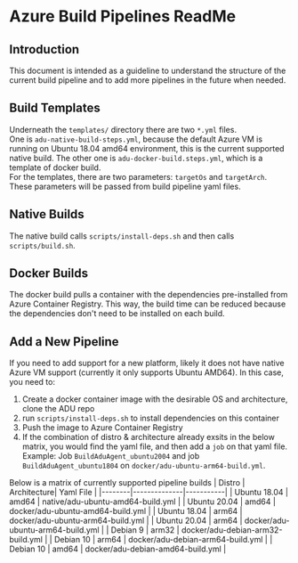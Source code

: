 # Azure Build Pipelines ReadMe

## Introduction

This document is intended as a guideline to understand the structure of the current build pipeline and to add more pipelines in the future when needed.  

## Build Templates

Underneath the `templates/` directory there are two `*.yml` files.  
One is `adu-native-build-steps.yml`, because the default Azure VM is running on Ubuntu 18.04 amd64 environment, this is the current supported native build. The other one is `adu-docker-build.steps.yml`, which is a template of docker build.  
For the templates, there are two parameters: `targetOs` and `targetArch`. These parameters will be passed from build pipeline yaml files.

## Native Builds

The native build calls `scripts/install-deps.sh` and then calls `scripts/build.sh`.

## Docker Builds

The docker build pulls a container with the dependencies pre-installed from Azure Container Registry. This way, the build time can be reduced because the dependencies don't need to be installed on each build.  

## Add a New Pipeline

If you need to add support for a new platform, likely it does not have native Azure VM support (currently it only supports Ubuntu AMD64). In this case, you need to:

1. Create a docker container image with the desirable OS and architecture, clone the ADU repo
2. run `scripts/install-deps.sh` to install dependencies on this container
3. Push the image to Azure Container Registry
4. If the combination of distro & architecture already exsits in the below matrix, you would find the yaml file, and then add a `job` on that yaml file. Example: Job `BuildAduAgent_ubuntu2004` and job `BuildAduAgent_ubuntu1804` on `docker/adu-ubuntu-arm64-build.yml`.

Below is a matrix of currently supported pipeline builds
| Distro |  Architecture| Yaml File |
|--------|--------------|-----------|
| Ubuntu 18.04 | amd64 | native/adu-ubuntu-amd64-build.yml |
| Ubuntu 20.04 | amd64 | docker/adu-ubuntu-amd64-build.yml |
| Ubuntu 18.04 | arm64 | docker/adu-ubuntu-arm64-build.yml |
| Ubuntu 20.04 | arm64 | docker/adu-ubuntu-arm64-build.yml |
| Debian 9 | arm32 | docker/adu-debian-arm32-build.yml |
| Debian 10 | arm64 | docker/adu-debian-arm64-build.yml |
| Debian 10 | amd64 | docker/adu-debian-amd64-build.yml |
